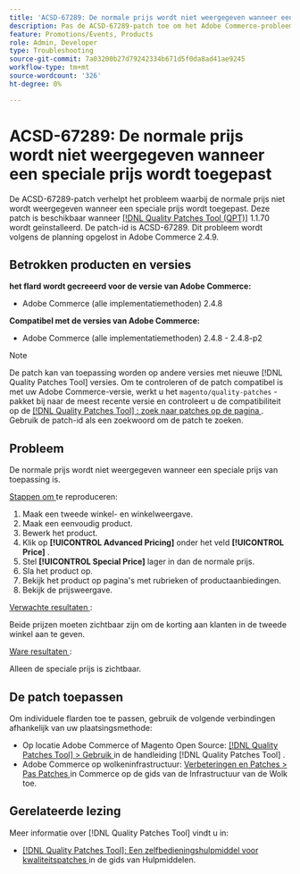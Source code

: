 ```yaml
---
title: 'ACSD-67289: De normale prijs wordt niet weergegeven wanneer een speciale prijs wordt toegepast'
description: Pas de ACSD-67289-patch toe om het Adobe Commerce-probleem op te lossen waarbij de normale prijs niet wordt weergegeven wanneer een speciale prijs wordt toegepast.
feature: Promotions/Events, Products
role: Admin, Developer
type: Troubleshooting
source-git-commit: 7a03200b27d79242334b671d5f0da8ad41ae9245
workflow-type: tm+mt
source-wordcount: '326'
ht-degree: 0%

---
```


# ACSD-67289: De normale prijs wordt niet weergegeven wanneer een speciale prijs wordt toegepast

De ACSD-67289-patch verhelpt het probleem waarbij de normale prijs niet wordt weergegeven wanneer een speciale prijs wordt toegepast. Deze patch is beschikbaar wanneer [[!DNL Quality Patches Tool (QPT)]](/help/tools/quality-patches-tool/quality-patches-tool-to-self-serve-quality-patches.md) 1.1.70 wordt geïnstalleerd. De patch-id is ACSD-67289. Dit probleem wordt volgens de planning opgelost in Adobe Commerce 2.4.9.

## Betrokken producten en versies

**het flard wordt gecreeerd voor de versie van Adobe Commerce:**

* Adobe Commerce (alle implementatiemethoden) 2.4.8

**Compatibel met de versies van Adobe Commerce:**

* Adobe Commerce (alle implementatiemethoden) 2.4.8 - 2.4.8-p2

>[!NOTE]
>
>De patch kan van toepassing worden op andere versies met nieuwe [!DNL Quality Patches Tool] versies. Om te controleren of de patch compatibel is met uw Adobe Commerce-versie, werkt u het `magento/quality-patches` -pakket bij naar de meest recente versie en controleert u de compatibiliteit op de [[!DNL Quality Patches Tool] : zoek naar patches op de pagina ](https://experienceleague.adobe.com/tools/commerce-quality-patches/index.html?lang=nl-NL) . Gebruik de patch-id als een zoekwoord om de patch te zoeken.

## Probleem

De normale prijs wordt niet weergegeven wanneer een speciale prijs van toepassing is.

<u> Stappen om </u> te reproduceren:

1. Maak een tweede winkel- en winkelweergave.
1. Maak een eenvoudig product.
1. Bewerk het product.
1. Klik op **[!UICONTROL Advanced Pricing]** onder het veld **[!UICONTROL Price]** .
1. Stel **[!UICONTROL Special Price]** lager in dan de normale prijs.
1. Sla het product op.
1. Bekijk het product op pagina&#39;s met rubrieken of productaanbiedingen.
1. Bekijk de prijsweergave.

<u> Verwachte resultaten </u>:

Beide prijzen moeten zichtbaar zijn om de korting aan klanten in de tweede winkel aan te geven.

<u> Ware resultaten </u>:

Alleen de speciale prijs is zichtbaar.

## De patch toepassen

Om individuele flarden toe te passen, gebruik de volgende verbindingen afhankelijk van uw plaatsingsmethode:

* Op locatie Adobe Commerce of Magento Open Source: [[!DNL Quality Patches Tool] > Gebruik ](/help/tools/quality-patches-tool/usage.md) in de handleiding [!DNL Quality Patches Tool] .
* Adobe Commerce op wolkeninfrastructuur: [ Verbeteringen en Patches > Pas Patches ](https://experienceleague.adobe.com/docs/commerce-cloud-service/user-guide/develop/upgrade/apply-patches.html?lang=nl-NL) in Commerce op de gids van de Infrastructuur van de Wolk toe.

## Gerelateerde lezing

Meer informatie over [!DNL Quality Patches Tool] vindt u in:

* [[!DNL Quality Patches Tool]: Een zelfbedieningshulpmiddel voor kwaliteitspatches ](/help/tools/quality-patches-tool/quality-patches-tool-to-self-serve-quality-patches.md) in de gids van Hulpmiddelen.
